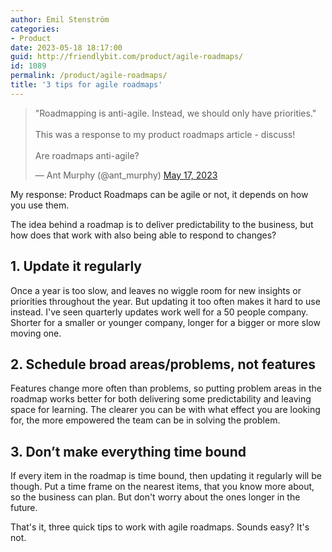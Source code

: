 ```yaml
---
author: Emil Stenström
categories:
- Product
date: 2023-05-18 18:17:00
guid: http://friendlybit.com/product/agile-roadmaps/
id: 1089
permalink: /product/agile-roadmaps/
title: '3 tips for agile roadmaps'
---
```


<blockquote class="twitter-tweet" data-dnt="true"><p lang="en" dir="ltr">&quot;Roadmapping is anti-agile. Instead, we should only have priorities.&quot;<br><br>This was a response to my product roadmaps article - discuss! <br><br>Are roadmaps anti-agile?</p>&mdash; Ant Murphy (@ant_murphy) <a href="https://twitter.com/ant_murphy/status/1658955594177421312?ref_src=twsrc%5Etfw">May 17, 2023</a></blockquote>

My response: Product Roadmaps can be agile or not, it depends on how you use them.

The idea behind a roadmap is to deliver predictability to the business, but how does that work with also being able to respond to changes?

## 1. Update it regularly

Once a year is too slow, and leaves no wiggle room for new insights or priorities throughout the year. But updating it too often makes it hard to use instead. I've seen quarterly updates work well for a 50 people company. Shorter for a smaller or younger company, longer for a bigger or more slow moving one.

## 2. Schedule broad areas/problems, not features

Features change more often than problems, so putting problem areas in the roadmap works better for both delivering some predictability and leaving space for learning. The clearer you can be with what effect you are looking for, the more empowered the team can be in solving the problem.

## 3. Don’t make everything time bound

If every item in the roadmap is time bound, then updating it regularly will be though. Put a time frame on the nearest items, that you know more about, so the business can plan. But don't worry about the ones longer in the future.

That's it, three quick tips to work with agile roadmaps. Sounds easy? It's not.